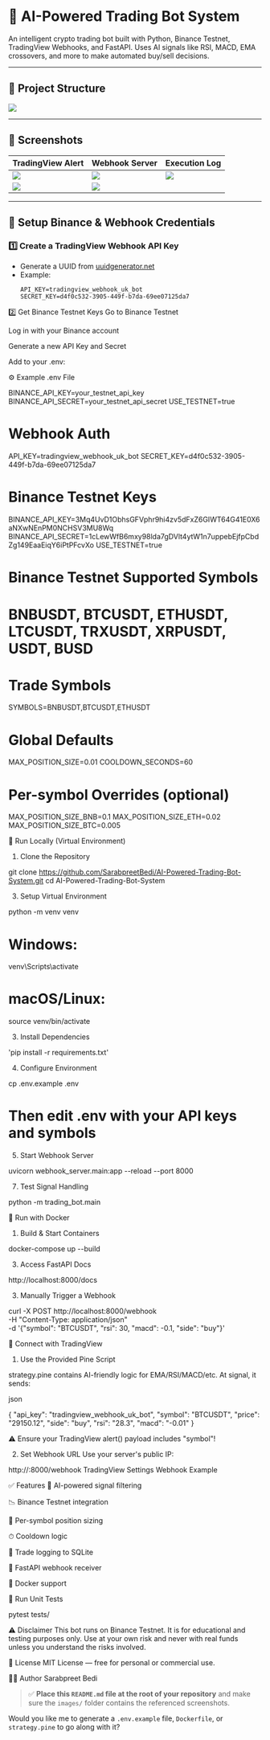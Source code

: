 # 🤖 AI-Powered Trading Bot System

An intelligent crypto trading bot built with Python, Binance Testnet, TradingView Webhooks, and FastAPI. Uses AI signals like RSI, MACD, EMA crossovers, and more to make automated buy/sell decisions.

---

## 📁 Project Structure

![](images/Screenshot6.png) 

---

## 📸 Screenshots

| TradingView Alert | Webhook Server | Execution Log |
|------------------|----------------|---------------|
| ![](images/Screenshot1.png) | ![](images/Screenshot2.png) | ![](images/Screenshot3.png) |
![](images/Screenshot4.png) | ![](images/Screenshot5.png) 

---


## 🔐 Setup Binance & Webhook Credentials

### 1️⃣ Create a TradingView Webhook API Key

- Generate a UUID from [uuidgenerator.net](https://www.uuidgenerator.net/)
- Example:
  ```env
  API_KEY=tradingview_webhook_uk_bot
  SECRET_KEY=d4f0c532-3905-449f-b7da-69ee07125da7
  
2️⃣ Get Binance Testnet Keys
Go to Binance Testnet

Log in with your Binance account

Generate a new API Key and Secret

Add to your .env:

⚙️ Example .env File
>
BINANCE_API_KEY=your_testnet_api_key
BINANCE_API_SECRET=your_testnet_api_secret
USE_TESTNET=true


# Webhook Auth
>
API_KEY=tradingview_webhook_uk_bot
SECRET_KEY=d4f0c532-3905-449f-b7da-69ee07125da7

# Binance Testnet Keys
>
BINANCE_API_KEY=3Mq4UvD1ObhsGFVphr9hi4zv5dFxZ6GIWT64G41E0X6aNXwNEnPM0NCHSV3MU8Wq
BINANCE_API_SECRET=1cLewWfB6mxy98lda7gDVlt4ytW1n7uppebEjfpCbdZg149EaaEiqY6iPtPFcvXo
USE_TESTNET=true

# Binance Testnet Supported Symbols

# BNBUSDT, BTCUSDT, ETHUSDT, LTCUSDT, TRXUSDT, XRPUSDT, USDT, BUSD

# Trade Symbols

SYMBOLS=BNBUSDT,BTCUSDT,ETHUSDT

# Global Defaults

MAX_POSITION_SIZE=0.01
COOLDOWN_SECONDS=60

# Per-symbol Overrides (optional)

MAX_POSITION_SIZE_BNB=0.1
MAX_POSITION_SIZE_ETH=0.02
MAX_POSITION_SIZE_BTC=0.005

🧪 Run Locally (Virtual Environment)
1. Clone the Repository
>
git clone https://github.com/SarabpreetBedi/AI-Powered-Trading-Bot-System.git
cd AI-Powered-Trading-Bot-System

3. Setup Virtual Environment
>
python -m venv venv

# Windows:
>
venv\Scripts\activate

# macOS/Linux:
>
source venv/bin/activate

3. Install Dependencies

'pip install -r requirements.txt'

4. Configure Environment
>
cp .env.example .env

# Then edit .env with your API keys and symbols
5. Start Webhook Server

uvicorn webhook_server.main:app --reload --port 8000

7. Test Signal Handling
>
python -m trading_bot.main

🐳 Run with Docker

1. Build & Start Containers
>
docker-compose up --build

3. Access FastAPI Docs
>
http://localhost:8000/docs

3. Manually Trigger a Webhook

>
curl -X POST http://localhost:8000/webhook \
  -H "Content-Type: application/json" \
  -d '{"symbol": "BTCUSDT", "rsi": 30, "macd": -0.1, "side": "buy"}'
  
  
📡 Connect with TradingView

1. Use the Provided Pine Script
   
strategy.pine contains AI-friendly logic for EMA/RSI/MACD/etc. At signal, it sends:
>
json

{
  "api_key": "tradingview_webhook_uk_bot",
  "symbol": "BTCUSDT",
  "price": "29150.12",
  "side": "buy",
  "rsi": "28.3",
  "macd": "-0.01"
}

⚠️ Ensure your TradingView alert() payload includes "symbol"!

2. Set Webhook URL
Use your server's public IP:

>
http://<your-ip>:8000/webhook
TradingView Settings	Webhook Example

✅ Features
🔎 AI-powered signal filtering

📉 Binance Testnet integration

🔄 Per-symbol position sizing

⏱ Cooldown logic

🧾 Trade logging to SQLite

🚀 FastAPI webhook receiver

🐳 Docker support

🧪 Run Unit Tests

pytest tests/

⚠️ Disclaimer
This bot runs on Binance Testnet. It is for educational and testing purposes only. Use at your own risk and never with real funds unless you understand the risks involved.

📝 License
MIT License — free for personal or commercial use.

👨‍💻 Author
Sarabpreet Bedi


> ✅ **Place this `README.md` file at the root of your repository** and make sure the `images/` folder contains the referenced screenshots.

Would you like me to generate a `.env.example` file, `Dockerfile`, or `strategy.pine` to go along with it?
